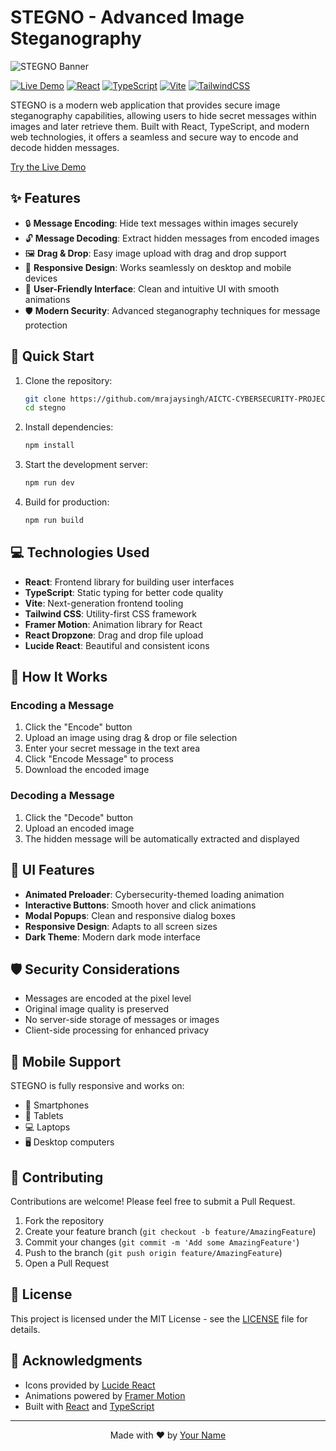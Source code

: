 # STEGNO - Advanced Image Steganography

![STEGNO Banner](https://images.unsplash.com/photo-1614064641938-3bbee52942c7?auto=format&fit=crop&q=80&w=2000&h=600)

[![Live Demo](https://img.shields.io/badge/demo-live-success)](https://stegno-beta.vercel.app/)
[![React](https://img.shields.io/badge/react-%2320232a.svg?style=flat&logo=react&logoColor=%2361DAFB)](https://reactjs.org/)
[![TypeScript](https://img.shields.io/badge/typescript-%23007ACC.svg?style=flat&logo=typescript&logoColor=white)](https://www.typescriptlang.org/)
[![Vite](https://img.shields.io/badge/vite-%23646CFF.svg?style=flat&logo=vite&logoColor=white)](https://vitejs.dev/)
[![TailwindCSS](https://img.shields.io/badge/tailwindcss-%2338B2AC.svg?style=flat&logo=tailwind-css&logoColor=white)](https://tailwindcss.com/)

STEGNO is a modern web application that provides secure image steganography capabilities, allowing users to hide secret messages within images and later retrieve them. Built with React, TypeScript, and modern web technologies, it offers a seamless and secure way to encode and decode hidden messages.

[Try the Live Demo](https://stegno-beta.vercel.app/)

## ✨ Features

- 🔒 **Message Encoding**: Hide text messages within images securely
- 🔓 **Message Decoding**: Extract hidden messages from encoded images
- 🖼️ **Drag & Drop**: Easy image upload with drag and drop support
- 📱 **Responsive Design**: Works seamlessly on desktop and mobile devices
- 🎯 **User-Friendly Interface**: Clean and intuitive UI with smooth animations
- 🛡️ **Modern Security**: Advanced steganography techniques for message protection

## 🚀 Quick Start

1. Clone the repository:
   ```bash
   git clone https://github.com/mrajaysingh/AICTC-CYBERSECURITY-PROJECT.git
   cd stegno
   ```

2. Install dependencies:
   ```bash
   npm install
   ```

3. Start the development server:
   ```bash
   npm run dev
   ```

4. Build for production:
   ```bash
   npm run build
   ```

## 💻 Technologies Used

- **React**: Frontend library for building user interfaces
- **TypeScript**: Static typing for better code quality
- **Vite**: Next-generation frontend tooling
- **Tailwind CSS**: Utility-first CSS framework
- **Framer Motion**: Animation library for React
- **React Dropzone**: Drag and drop file upload
- **Lucide React**: Beautiful and consistent icons

## 🔧 How It Works

### Encoding a Message
1. Click the "Encode" button
2. Upload an image using drag & drop or file selection
3. Enter your secret message in the text area
4. Click "Encode Message" to process
5. Download the encoded image

### Decoding a Message
1. Click the "Decode" button
2. Upload an encoded image
3. The hidden message will be automatically extracted and displayed

## 🎨 UI Features

- **Animated Preloader**: Cybersecurity-themed loading animation
- **Interactive Buttons**: Smooth hover and click animations
- **Modal Popups**: Clean and responsive dialog boxes
- **Responsive Design**: Adapts to all screen sizes
- **Dark Theme**: Modern dark mode interface

## 🛡️ Security Considerations

- Messages are encoded at the pixel level
- Original image quality is preserved
- No server-side storage of messages or images
- Client-side processing for enhanced privacy

## 📱 Mobile Support

STEGNO is fully responsive and works on:
- 📱 Smartphones
- 📱 Tablets
- 💻 Laptops
- 🖥️ Desktop computers

## 🤝 Contributing

Contributions are welcome! Please feel free to submit a Pull Request.

1. Fork the repository
2. Create your feature branch (`git checkout -b feature/AmazingFeature`)
3. Commit your changes (`git commit -m 'Add some AmazingFeature'`)
4. Push to the branch (`git push origin feature/AmazingFeature`)
5. Open a Pull Request

## 📄 License

This project is licensed under the MIT License - see the [LICENSE](LICENSE) file for details.

## 🌟 Acknowledgments

- Icons provided by [Lucide React](https://lucide.dev)
- Animations powered by [Framer Motion](https://www.framer.com/motion/)
- Built with [React](https://reactjs.org/) and [TypeScript](https://www.typescriptlang.org/)

---

<p align="center">
  Made with ❤️ by <a href="https://github.com/yourusername">Your Name</a>
</p>
